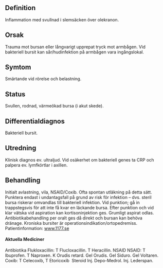 ## Definition

Inflammation med svullnad i slemsäcken över olekranon.

## Orsak

Trauma mot bursan eller långvarigt upprepat tryck mot armbågen. Vid bakteriell bursit kan sår/hudinfektion på armbågen vara ingångslokal.

## Symtom

Smärtande vid rörelse och belastning.

## Status

Svullen, rodnad, värmeökad bursa (i akut skede).

## Differentialdiagnos

Bakteriell bursit.

## Utredning

Klinisk diagnos ev. ultraljud. Vid osäkerhet om bakteriell genes ta CRP och palpera ev. lymfkörtlar i axillen.

## Behandling

Initialt avlastning, vila, NSAID/Coxib. Ofta spontan utläkning på detta sätt. Punktera endast i undantagsfall på grund av risk för infektion – dvs. steril bursa riskerar omvandlas till bakteriell infektion. Vid punktion; gå in trappstegsvis för att inte få kvar en läckande bursa. Efter punktion och vid klar vätska vid aspiration kan kortisoninjektion ges. Grumligt aspirat odlas. Antibiotikabehandling per oralt ges då direkt och bursan kan behöva dränage. Kroniska bursiter är operationsindikation/ortopedremiss.
Patientinformation: www.1177.se

#### Aktuella Mediciner

Antibiotika
Flukloxacillin: T Flucloxacillin. T Heracillin.
NSAID
NSAID: T Ibuprofen. T Naproxen. K Orudis retard. Gel Orudis. Gel Siduro. Gel Voltaren.
Coxib: T Celecoxib, T Etoricoxib 
Steroid
Inj. Depo-Medrol. Inj. Lederspan.

